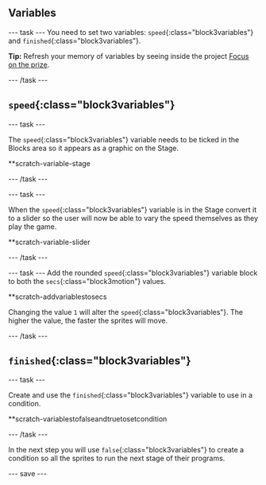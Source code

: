 ## Variables

--- task ---
You need to set two variables: `speed`{:class="block3variables"} and `finished`{:class="block3variables"}.

**Tip:** Refresh your memory of variables by seeing inside the project [Focus on the prize](https://learning-admin.raspberrypi.org/en/projects/focus-on-the-prize).

--- /task ---

## `speed`{:class="block3variables"}
--- task ---

The `speed`{:class="block3variables"} variable needs to be ticked in the Blocks area so it appears as a graphic on the Stage. 

**scratch-variable-stage

--- /task ---

--- task ---

When the `speed`{:class="block3variables"} variable is in the Stage convert it to a slider so the user will now be able to vary the speed themselves as they play the game.

**scratch-variable-slider

--- /task ---

--- task ---
Add the rounded `speed`{:class="block3variables"} variable block to both the `secs`{:class="block3motion"} values.

**scratch-addvariablestosecs

Changing the value `1` will alter the `speed`{:class="block3variables"}. The higher the value, the faster the sprites will move.

--- /task ---

## `finished`{:class="block3variables"}

--- task ---

Create and use the `finished`{:class="block3variables"} variable to use in a condition.

**scratch-variablestofalseandtruetosetcondition

--- /task ---

In the next step you will use `false`{:class="block3variables"} to create a condition so all the sprites to run the next stage of their programs.

--- save ---
